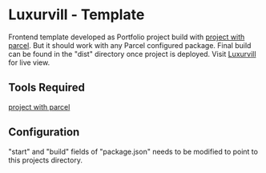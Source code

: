 # Luxurvill - Template

Frontend template developed as Portfolio project build with [project with parcel](https://github.com/shariult/projects-with-parcel.git). But it should work with any Parcel configured package. Final build can be found in the "dist" directory once project is deployed. Visit [Luxurvill](https://shariul.com/assets/projects/luxurvill/) for live view.

## Tools Required

 [project with parcel](https://github.com/shariult/projects-with-parcel.git)

## Configuration

"start" and "build" fields of "package.json" needs to be modified to point to this projects directory.

